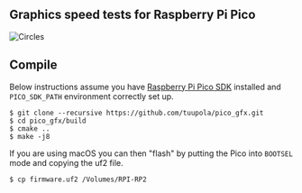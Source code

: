 ## Graphics speed tests for Raspberry Pi Pico

![Circles](https://appelsiini.net/img/2020/pod-draw-circle.png)


## Compile

Below instructions assume you have [Raspberry Pi Pico SDK](https://github.com/raspberrypi/pico-sdk) installed and `PICO_SDK_PATH` environment correctly set up.

```
$ git clone --recursive https://github.com/tuupola/pico_gfx.git
$ cd pico_gfx/build
$ cmake ..
$ make -j8
```

If you are using macOS you can then "flash" by putting the Pico into `BOOTSEL` mode and copying the uf2 file.

```
$ cp firmware.uf2 /Volumes/RPI-RP2
```
